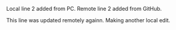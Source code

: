 
Local line 2 added from PC.
Remote line 2 added from GitHub.

This line was updated remotely againn.
Making another local edit.
